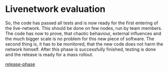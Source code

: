 # Livenetwork evaluation

So, the code has passed all tests and is now ready for the first entering of the live-network. This should be done on few nodes, run by team members. The code has now to prove, that chaotic behaviour, external influences and the much bigger scale is no problem for this new piece of software.
The second thing is, it has to be monitored, that the new code does not harm the network himself.
After this phase is successfully finished, testing is done and the release is ready for a mass rollout.

[release-phase](release.md)